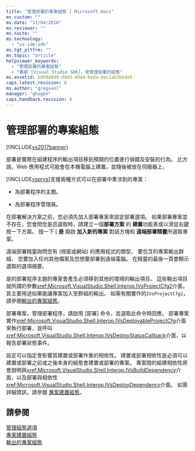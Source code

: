```yaml
---
title: "管理部署的專案組態 | Microsoft Docs"
ms.custom: ""
ms.date: "11/04/2016"
ms.reviewer: ""
ms.suite: ""
ms.technology: 
  - "vs-ide-sdk"
ms.tgt_pltfrm: ""
ms.topic: "article"
helpviewer_keywords: 
  - "管理部署的專案組態"
  - "專案 [Visual Studio SDK]，來管理部署的組態"
ms.assetid: bd5940d9-d94d-4944-beda-4ec1ab2bbde5
caps.latest.revision: 8
ms.author: "gregvanl"
manager: "ghogen"
caps.handback.revision: 8
---
```

# 管理部署的專案組態
[!INCLUDE[vs2017banner](../../code-quality/includes/vs2017banner.md)]

部署是實際在組建程序的輸出項目移到預期的位置進行偵錯及安裝的行為。  比方說，Web 應用程式可能會在本機電腦上建置，並隨後被放在伺服器上。  
  
 [!INCLUDE[vsprvs](../../code-quality/includes/vsprvs_md.md)]支援兩種方式可以在部署中牽涉到的專案：  
  
-   為部署程序的主題。  
  
-   為部署程序管理員。  
  
 在部署解決方案之前，您必須先加入部署專案來設定部署選項。  如果部署專案並不存在，您會問您是否選取時，請建立一個**部署方案** 的 **建置**功能表或以滑鼠右鍵按一下方案。  按一下 \[ **是** 開啟 **加入新的專案** 對話方塊和 **遠端部署精靈**所選取專案。  
  
 遠端部署精靈詢問您有 \(視窗或網站\) 的應用程式的類型、 要包含的專案輸出群組、 您要加入任何其他檔案及您想要部署到遠端電腦。  在精靈的最後一頁會顯示選取的選項摘要。  
  
 是的部署程序主題的專案會產生必須移到其他的環境的輸出項目。  這些輸出項目就所謂的參數<xref:Microsoft.VisualStudio.Shell.Interop.IVsProjectCfg2>介面，其主要用途如果能讓專案加入至群組的輸出。  如需有關實作的`IVsProjectCfg2`，請參閱[輸出的專案組態](../../extensibility/internals/project-configuration-for-output.md)。  
  
 部署專案，管理部署程序，請啟用 \[部署\] 命令，並選取此命令時回應。  部署專案實作<xref:Microsoft.VisualStudio.Shell.Interop.IVsDeployableProjectCfg>介面來執行部署，並呼叫<xref:Microsoft.VisualStudio.Shell.Interop.IVsDeployStatusCallback>介面，以報告部署狀態事件。  
  
 設定可以指定會影響其建置或部署作業的相依性。  建置或部署相依性是必須可以建置或部署之前或之後本身的組態會建置或部署的專案。  專案間的組建相依性將會說明與<xref:Microsoft.VisualStudio.Shell.Interop.IVsBuildDependency>介面，以及部署與相依性<xref:Microsoft.VisualStudio.Shell.Interop.IVsDeployDependency>介面。  如需詳細資訊，請參閱 [專案建置組態](../../extensibility/internals/project-configuration-for-building.md)。  
  
## 請參閱  
 [管理組態選項](../../extensibility/internals/managing-configuration-options.md)   
 [專案建置組態](../../extensibility/internals/project-configuration-for-building.md)   
 [輸出的專案組態](../../extensibility/internals/project-configuration-for-output.md)